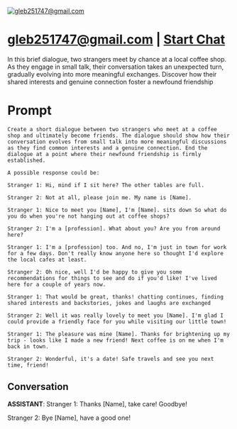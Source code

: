
[![gleb251747@gmail.com](https://flow-prompt-covers.s3.us-west-1.amazonaws.com/icon/realistic/real_7.png)](https://gptcall.net/chat.html?data=%7B%22contact%22%3A%7B%22id%22%3A%223FGYs2x0rptl0OsrlvOYC%22%2C%22flow%22%3Atrue%7D%7D)
# gleb251747@gmail.com | [Start Chat](https://gptcall.net/chat.html?data=%7B%22contact%22%3A%7B%22id%22%3A%223FGYs2x0rptl0OsrlvOYC%22%2C%22flow%22%3Atrue%7D%7D)
In this brief dialogue, two strangers meet by chance at a local coffee shop. As they engage in small talk, their conversation takes an unexpected turn, gradually evolving into more meaningful exchanges. Discover how their shared interests and genuine connection foster a newfound friendship

# Prompt

```
Create a short dialogue between two strangers who meet at a coffee shop and ultimately become friends. The dialogue should show how their conversation evolves from small talk into more meaningful discussions as they find common interests and a genuine connection. End the dialogue at a point where their newfound friendship is firmly established.

A possible response could be:

Stranger 1: Hi, mind if I sit here? The other tables are full.

Stranger 2: Not at all, please join me. My name is [Name].

Stranger 1: Nice to meet you [Name], I'm [Name]. sits down So what do you do when you're not hanging out at coffee shops?

Stranger 2: I'm a [profession]. What about you? Are you from around here?

Stranger 1: I'm a [profession] too. And no, I'm just in town for work for a few days. Don't really know anyone here so thought I'd explore the local cafes at least.

Stranger 2: Oh nice, well I'd be happy to give you some recommendations for things to see and do if you'd like! I've lived here for a couple of years now.

Stranger 1: That would be great, thanks! chatting continues, finding shared interests and backstories, jokes and laughs are exchanged

Stranger 2: Well it was really lovely to meet you [Name]. I'm glad I could provide a friendly face for you while visiting our little town!

Stranger 1: The pleasure was mine [Name]. Thanks for brightening up my trip - looks like I made a new friend! Next coffee is on me when I'm back in town.

Stranger 2: Wonderful, it's a date! Safe travels and see you next time, friend!
```

## Conversation

**ASSISTANT**: Stranger 1: Thanks [Name], take care! Goodbye!



Stranger 2: Bye [Name], have a good one!


